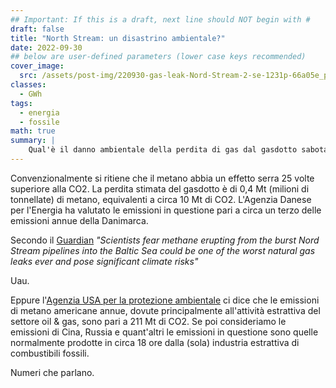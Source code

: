 ```yaml
---
## Important: If this is a draft, next line should NOT begin with #
draft: false
title: "North Stream: un disastrino ambientale?"
date: 2022-09-30
## below are user-defined parameters (lower case keys recommended)
cover_image: 
  src: /assets/post-img/220930-gas-leak-Nord-Stream-2-se-1231p-66a05e_pz7elc
classes:
  - GWh
tags:
  - energia
  - fossile
math: true
summary: |
    Qual'è il danno ambientale della perdita di gas dal gasdotto sabotato?
---
```


Convenzionalmente si ritiene che il metano abbia un effetto serra 25 volte superiore alla CO2. La perdita stimata del gasdotto è di 0,4 Mt (milioni di tonnellate) di metano, equivalenti a circa 10 Mt di CO2. L'Agenzia Danese per l'Energia ha valutato le emissioni in questione pari a circa un terzo delle emissioni annue della Danimarca. 

Secondo il [Guardian](https://www.theguardian.com/environment/2022/sep/28/nord-stream-methane-gas-leaks-may-be-biggest-ever-with-warning-large-climate-risk) *"Scientists fear methane erupting from the burst Nord Stream pipelines into the Baltic Sea could be one of the worst natural gas leaks ever and pose significant climate risks"*

Uau.

Eppure l'[Agenzia USA per la protezione ambientale](https://t.co/JDL8pGgcyj) ci dice che le emissioni di metano americane annue, dovute principalmente all'attività estrattiva del settore oil & gas, sono pari a 211 Mt di CO2. Se poi consideriamo le emissioni di Cina,  Russia e quant'altri le emissioni in questione sono quelle normalmente prodotte in circa 18 ore dalla (sola) industria estrattiva di combustibili fossili. 


Numeri che parlano.

<!--
  created 2022-10-09 18:58:29.019369 +0100 CET m=+0.045972137
-->